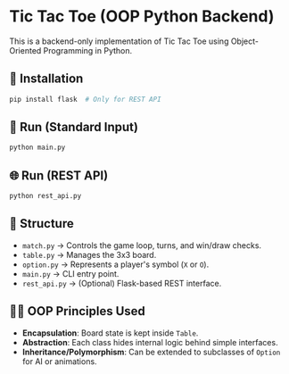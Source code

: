 # Tic Tac Toe (OOP Python Backend)

This is a backend-only implementation of Tic Tac Toe using Object-Oriented Programming in Python.

## 💾 Installation

```bash
pip install flask  # Only for REST API
```

## 🚀 Run (Standard Input)

```bash
python main.py
```

## 🌐 Run (REST API)

```bash
python rest_api.py
```

## 🧱 Structure

- `match.py` → Controls the game loop, turns, and win/draw checks.
- `table.py` → Manages the 3x3 board.
- `option.py` → Represents a player's symbol (`X` or `O`).
- `main.py` → CLI entry point.
- `rest_api.py` → (Optional) Flask-based REST interface.

## 👨‍🏫 OOP Principles Used

- **Encapsulation**: Board state is kept inside `Table`.
- **Abstraction**: Each class hides internal logic behind simple interfaces.
- **Inheritance/Polymorphism**: Can be extended to subclasses of `Option` for AI or animations.